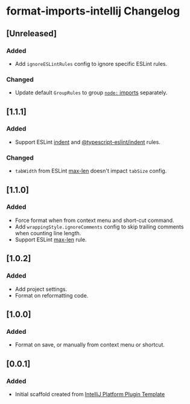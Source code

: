 <!-- Keep a Changelog guide -> https://keepachangelog.com -->

# format-imports-intellij Changelog

## [Unreleased]

### Added

- Add `ignoreESLintRules` config to ignore specific ESLint rules.

### Changed

- Update default `GroupRules` to group [`node:` imports](https://nodejs.org/api/esm.html#esm_node_imports) separately.

## [1.1.1]

### Added

- Support ESLint [indent](https://eslint.org/docs/rules/indent) and
  [@typescript-eslint/indent](https://github.com/typescript-eslint/typescript-eslint/blob/master/packages/eslint-plugin/docs/rules/indent.md)
  rules.

### Changed

- `tabWidth` from ESLint [max-len](https://eslint.org/docs/rules/max-len) doesn't impact `tabSize` config.

## [1.1.0]

### Added

- Force format when from context menu and short-cut command.
- Add `wrappingStyle.ignoreComments` config to skip trailing comments when counting line length.
- Support ESLint [max-len](https://eslint.org/docs/rules/max-len) rule.

## [1.0.2]

### Added

- Add project settings.
- Format on reformatting code.

## [1.0.0]

### Added

- Format on save, or manually from context menu or shortcut.

## [0.0.1]

### Added

- Initial scaffold created from [IntelliJ Platform Plugin Template](https://github.com/JetBrains/intellij-platform-plugin-template)
